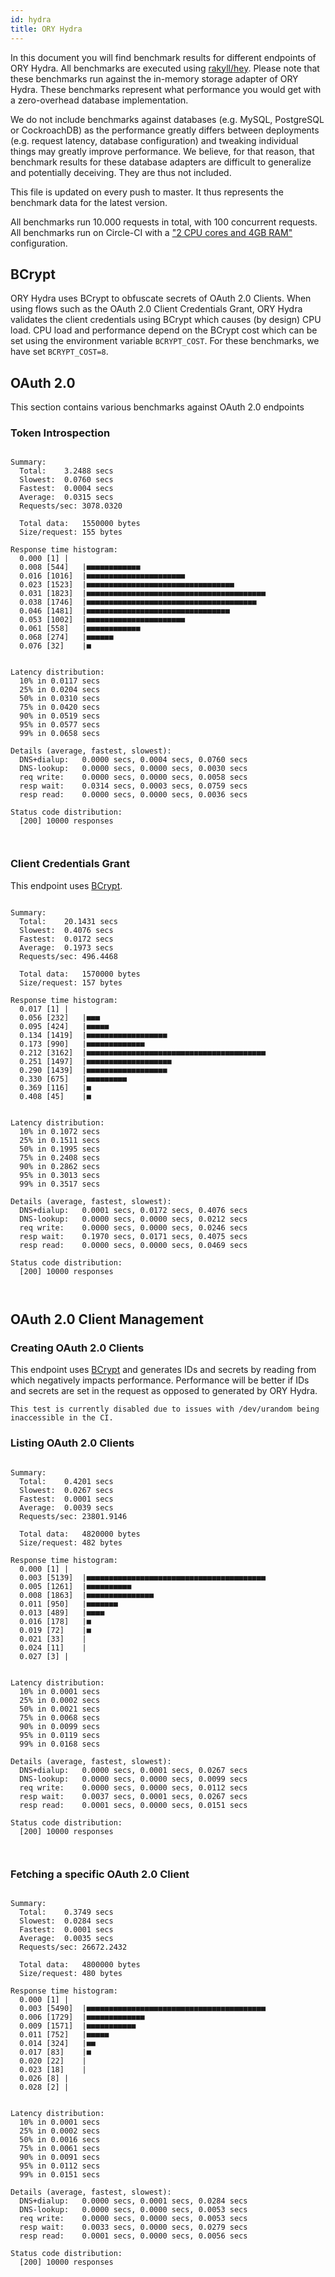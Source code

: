 ```yaml
---
id: hydra
title: ORY Hydra
---
```


In this document you will find benchmark results for different endpoints of ORY Hydra. All benchmarks are executed
using [rakyll/hey](https://github.com/rakyll/hey). Please note that these benchmarks run against the in-memory storage
adapter of ORY Hydra. These benchmarks represent what performance you would get with a zero-overhead database implementation.

We do not include benchmarks against databases (e.g. MySQL, PostgreSQL or CockroachDB) as the performance greatly differs between
deployments (e.g. request latency, database configuration) and tweaking individual things may greatly improve performance.
We believe, for that reason, that benchmark results for these database adapters are difficult to generalize and potentially
deceiving. They are thus not included.

This file is updated on every push to master. It thus represents the benchmark data for the latest version.

All benchmarks run 10.000 requests in total, with 100 concurrent requests. All benchmarks run on Circle-CI with a
["2 CPU cores and 4GB RAM"](https://support.circleci.com/hc/en-us/articles/360000489307-Why-do-my-tests-take-longer-to-run-on-CircleCI-than-locally-)
configuration.

## BCrypt

ORY Hydra uses BCrypt to obfuscate secrets of OAuth 2.0 Clients. When using flows such as the OAuth 2.0 Client Credentials
Grant, ORY Hydra validates the client credentials using BCrypt which causes (by design) CPU load. CPU load and performance
depend on the BCrypt cost which can be set using the environment variable `BCRYPT_COST`. For these benchmarks,
we have set `BCRYPT_COST=8`.

## OAuth 2.0

This section contains various benchmarks against OAuth 2.0 endpoints

### Token Introspection

```

Summary:
  Total:	3.2488 secs
  Slowest:	0.0760 secs
  Fastest:	0.0004 secs
  Average:	0.0315 secs
  Requests/sec:	3078.0320
  
  Total data:	1550000 bytes
  Size/request:	155 bytes

Response time histogram:
  0.000 [1]	|
  0.008 [544]	|■■■■■■■■■■■■
  0.016 [1016]	|■■■■■■■■■■■■■■■■■■■■■■
  0.023 [1523]	|■■■■■■■■■■■■■■■■■■■■■■■■■■■■■■■■■
  0.031 [1823]	|■■■■■■■■■■■■■■■■■■■■■■■■■■■■■■■■■■■■■■■■
  0.038 [1746]	|■■■■■■■■■■■■■■■■■■■■■■■■■■■■■■■■■■■■■■
  0.046 [1481]	|■■■■■■■■■■■■■■■■■■■■■■■■■■■■■■■■
  0.053 [1002]	|■■■■■■■■■■■■■■■■■■■■■■
  0.061 [558]	|■■■■■■■■■■■■
  0.068 [274]	|■■■■■■
  0.076 [32]	|■


Latency distribution:
  10% in 0.0117 secs
  25% in 0.0204 secs
  50% in 0.0310 secs
  75% in 0.0420 secs
  90% in 0.0519 secs
  95% in 0.0577 secs
  99% in 0.0658 secs

Details (average, fastest, slowest):
  DNS+dialup:	0.0000 secs, 0.0004 secs, 0.0760 secs
  DNS-lookup:	0.0000 secs, 0.0000 secs, 0.0030 secs
  req write:	0.0000 secs, 0.0000 secs, 0.0058 secs
  resp wait:	0.0314 secs, 0.0003 secs, 0.0759 secs
  resp read:	0.0000 secs, 0.0000 secs, 0.0036 secs

Status code distribution:
  [200]	10000 responses



```

### Client Credentials Grant

This endpoint uses [BCrypt](#bcrypt).

```

Summary:
  Total:	20.1431 secs
  Slowest:	0.4076 secs
  Fastest:	0.0172 secs
  Average:	0.1973 secs
  Requests/sec:	496.4468
  
  Total data:	1570000 bytes
  Size/request:	157 bytes

Response time histogram:
  0.017 [1]	|
  0.056 [232]	|■■■
  0.095 [424]	|■■■■■
  0.134 [1419]	|■■■■■■■■■■■■■■■■■■
  0.173 [990]	|■■■■■■■■■■■■■
  0.212 [3162]	|■■■■■■■■■■■■■■■■■■■■■■■■■■■■■■■■■■■■■■■■
  0.251 [1497]	|■■■■■■■■■■■■■■■■■■■
  0.290 [1439]	|■■■■■■■■■■■■■■■■■■
  0.330 [675]	|■■■■■■■■■
  0.369 [116]	|■
  0.408 [45]	|■


Latency distribution:
  10% in 0.1072 secs
  25% in 0.1511 secs
  50% in 0.1995 secs
  75% in 0.2408 secs
  90% in 0.2862 secs
  95% in 0.3013 secs
  99% in 0.3517 secs

Details (average, fastest, slowest):
  DNS+dialup:	0.0001 secs, 0.0172 secs, 0.4076 secs
  DNS-lookup:	0.0000 secs, 0.0000 secs, 0.0212 secs
  req write:	0.0000 secs, 0.0000 secs, 0.0246 secs
  resp wait:	0.1970 secs, 0.0171 secs, 0.4075 secs
  resp read:	0.0000 secs, 0.0000 secs, 0.0469 secs

Status code distribution:
  [200]	10000 responses



```

## OAuth 2.0 Client Management

### Creating OAuth 2.0 Clients

This endpoint uses [BCrypt](#bcrypt) and generates IDs and secrets by reading from  which negatively impacts
performance. Performance will be better if IDs and secrets are set in the request as opposed to generated by ORY Hydra.

```
This test is currently disabled due to issues with /dev/urandom being inaccessible in the CI.
```

### Listing OAuth 2.0 Clients

```

Summary:
  Total:	0.4201 secs
  Slowest:	0.0267 secs
  Fastest:	0.0001 secs
  Average:	0.0039 secs
  Requests/sec:	23801.9146
  
  Total data:	4820000 bytes
  Size/request:	482 bytes

Response time histogram:
  0.000 [1]	|
  0.003 [5139]	|■■■■■■■■■■■■■■■■■■■■■■■■■■■■■■■■■■■■■■■■
  0.005 [1261]	|■■■■■■■■■■
  0.008 [1863]	|■■■■■■■■■■■■■■■
  0.011 [950]	|■■■■■■■
  0.013 [489]	|■■■■
  0.016 [178]	|■
  0.019 [72]	|■
  0.021 [33]	|
  0.024 [11]	|
  0.027 [3]	|


Latency distribution:
  10% in 0.0001 secs
  25% in 0.0002 secs
  50% in 0.0021 secs
  75% in 0.0068 secs
  90% in 0.0099 secs
  95% in 0.0119 secs
  99% in 0.0168 secs

Details (average, fastest, slowest):
  DNS+dialup:	0.0000 secs, 0.0001 secs, 0.0267 secs
  DNS-lookup:	0.0000 secs, 0.0000 secs, 0.0099 secs
  req write:	0.0000 secs, 0.0000 secs, 0.0112 secs
  resp wait:	0.0037 secs, 0.0001 secs, 0.0267 secs
  resp read:	0.0001 secs, 0.0000 secs, 0.0151 secs

Status code distribution:
  [200]	10000 responses



```

### Fetching a specific OAuth 2.0 Client

```

Summary:
  Total:	0.3749 secs
  Slowest:	0.0284 secs
  Fastest:	0.0001 secs
  Average:	0.0035 secs
  Requests/sec:	26672.2432
  
  Total data:	4800000 bytes
  Size/request:	480 bytes

Response time histogram:
  0.000 [1]	|
  0.003 [5490]	|■■■■■■■■■■■■■■■■■■■■■■■■■■■■■■■■■■■■■■■■
  0.006 [1729]	|■■■■■■■■■■■■■
  0.009 [1571]	|■■■■■■■■■■■
  0.011 [752]	|■■■■■
  0.014 [324]	|■■
  0.017 [83]	|■
  0.020 [22]	|
  0.023 [18]	|
  0.026 [8]	|
  0.028 [2]	|


Latency distribution:
  10% in 0.0001 secs
  25% in 0.0002 secs
  50% in 0.0016 secs
  75% in 0.0061 secs
  90% in 0.0091 secs
  95% in 0.0112 secs
  99% in 0.0151 secs

Details (average, fastest, slowest):
  DNS+dialup:	0.0000 secs, 0.0001 secs, 0.0284 secs
  DNS-lookup:	0.0000 secs, 0.0000 secs, 0.0053 secs
  req write:	0.0000 secs, 0.0000 secs, 0.0053 secs
  resp wait:	0.0033 secs, 0.0000 secs, 0.0279 secs
  resp read:	0.0001 secs, 0.0000 secs, 0.0056 secs

Status code distribution:
  [200]	10000 responses



```
